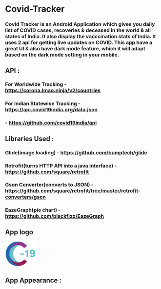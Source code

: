 # Covid-Tracker
### Covid Tracker is an Android Application which gives you daily list of COVID cases, recoveries & deceased in the world & all states of India. It also display the vacccination stats of India. It uses 2 api for getting live updates on COVID. This app have a great UI & also have dark mode feature, which it will adapt based on the dark mode setting in your mobile.

## API :
### For Worldwide Tracking - https://corona.lmao.ninja/v2/countries
### For Indian Statewise Tracking - https://api.covid19india.org/data.json
###                               - https://github.com/covid19india/api

## Libraries Used :
### Glide(image loading) - https://github.com/bumptech/glide
### Retrofit(turns HTTP API into a java interface) - https://github.com/square/retrofit
### Gson Converter(converts to JSON) - https://github.com/square/retrofit/tree/master/retrofit-converters/gson
### EazeGraph(pie chart) - https://github.com/blackfizz/EazeGraph

## App logo
<img src = "app\src\main\res\drawable-v24\logo.png" width="100">

## App Appearance :
<img src = "" width="300">
<img src = "" width="300">
<img src = "" width="300">
<img src = "" width="300">
<img src = "" width="300">
<img src = "" width="300">
<img src = "" width="300">
